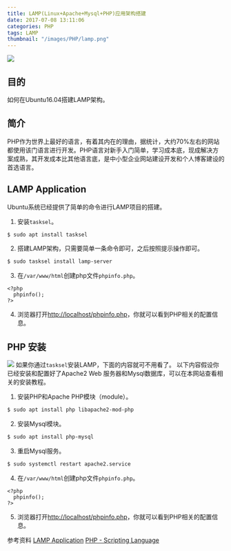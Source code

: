 ```yaml
---
title: LAMP(Linux+Apache+Mysql+PHP)应用架构搭建
date: 2017-07-08 13:11:06
categories: PHP
tags: LAMP
thumbnail: "/images/PHP/lamp.png"
---
```

![](/images/PHP/lamp.png)

## 目的
如何在Ubuntu16.04搭建LAMP架构。

<!--more-->

## 简介
PHP作为世界上最好的语言，有着其内在的理由，据统计，大约70%左右的网站都使用该门语言进行开发。PHP语言对新手入门简单，学习成本底，现成解决方案成熟，其开发成本比其他语言底，是中小型企业网站建设开发和个人博客建设的首选语言。

## LAMP Application
Ubuntu系统已经提供了简单的命令进行LAMP项目的搭建。
1. 安装`tasksel`。
```bash
$ sudo apt install tasksel
```
2. 搭建LAMP架构，只需要简单一条命令即可，之后按照提示操作即可。
```bash
$ sudo tasksel install lamp-server
```
3. 在`/var/www/html`创建php文件`phpinfo.php`。
```
<?php
  phpinfo();
?>
```
4. 浏览器打开[http://localhost/phpinfo.php](http://localhost/phpinfo.php)，你就可以看到PHP相关的配置信息。

## PHP 安装
![](/images/PHP/php.png)
如果你通过`tasksel`安装LAMP，下面的内容就可不用看了。
以下内容假设你已经安装和配置好了Apache2 Web 服务器和Mysql数据库，可以在本网站查看相关的安装教程。

1. 安装PHP和Apache PHP模块（module）。
```bash
$ sudo apt install php libapache2-mod-php
```
2. 安装Mysql模块。
```bash
$ sudo apt install php-mysql
```
3. 重启Mysql服务。
```bash
$ sudo systemctl restart apache2.service
```
4. 在`/var/www/html`创建php文件`phpinfo.php`。
```
<?php
  phpinfo();
?>
```
5. 浏览器打开[http://localhost/phpinfo.php](http://localhost/phpinfo.php)，你就可以看到PHP相关的配置信息。

参考资料
[LAMP Application](https://help.ubuntu.com/lts/serverguide/lamp-overview.html)
[PHP - Scripting Language](https://help.ubuntu.com/lts/serverguide/php.html)

